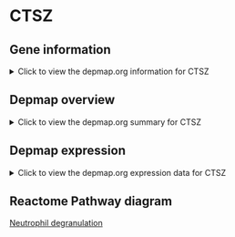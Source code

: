 <h1>CTSZ</h1>

<h2>Gene information</h2>
<details>
  <summary>Click to view the depmap.org information for CTSZ</summary>
  <iframe src="https://depmap.org/portal/gene/CTSZ?tab=about" style="border:none;width:100%;height:800px"></iframe>
</details>

<h2>Depmap overview</h2>
<details>
  <summary>Click to view the depmap.org summary for CTSZ</summary>
  <iframe src="https://depmap.org/portal/gene/CTSZ?tab=overview" style="border:none;width:100%;height:800px"></iframe>
</details>

<h2>Depmap expression</h2>
<details>
  <summary>Click to view the depmap.org expression data for CTSZ</summary>
  <iframe src="https://depmap.org/portal/gene/CTSZ?tab=characterization" style="border:none;width:100%;height:800px"></iframe>
</details>



<h2>Reactome Pathway diagram</h2>
<a href="https://reactome.org/PathwayBrowser/#/R-HSA-6798695">Neutrophil degranulation</a>



